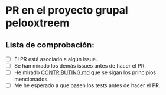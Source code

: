 # PR en el proyecto grupal pelooxtreem

## Lista de comprobación:
* [ ] El PR está asociado a algún issue.
* [ ] Se han mirado los demás issues antes de hacer el PR.
* [ ] He mirado [CONTRIBUTING.md](https://github.com/JJ/pelooxtreem/CONTRIBUTING.md) que se sigan los principios mencionados.
* [ ] Me he esperado a que pasen los tests antes de hacer el PR.
